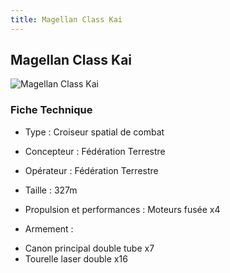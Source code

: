 ```yaml
---
title: Magellan Class Kai
---
```


Magellan Class Kai
------------------


![Magellan Class Kai](/images/stories/saga/gundam0083/ms/fed/magellan.png)


### Fiche Technique



- Type : Croiseur spatial de combat
  
- Concepteur : Fédération Terrestre
  
- Opérateur : Fédération Terrestre
  
- Taille : 327m
  
- Propulsion et performances : Moteurs fusée x4
- Armement :


* Canon principal double tube x7
* Tourelle laser double x16


